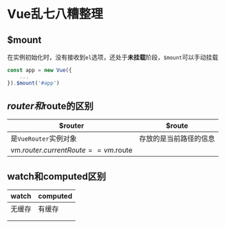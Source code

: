 # Vue乱七八糟整理

## $mount

在实例初始化时，没有接收到`el`选项，还处于**未挂载**阶段，`$mount`可以手动挂载

```js
const app = new Vue({
    ...
}).$mount('#app')
```

## $router和$route的区别

| $router                              | $route                 |
| ------------------------------------ | ---------------------- |
| 是`VueRouter`实例对象                | 存放的是当前路径的信息 |
| vm.$router.currentRoute == vm.$route |                        |

## watch和computed区别

| watch  | computed |
| ------ | -------- |
| 无缓存 | 有缓存   |
|        |          |
|        |          |


